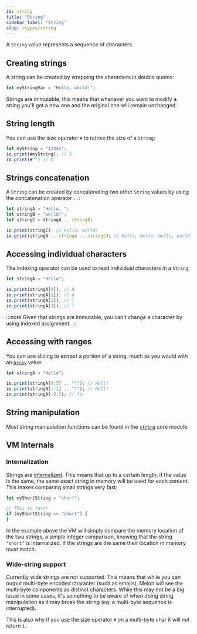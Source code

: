 ```yaml
---
id: string
title: "String"
sidebar_label: "String"
slug: /types/string
---
```


A `String` value represents a sequence of characters.

## Creating strings

A string can be created by wrapping the characters in double quotes:

```js
let myStringVar = "Hello, world!";
```

Strings are immutable, this means that whenever you want to modify a string you'll get a new one and the original one will remain unchanged.

## String length

You can use the size operator `#` to retrive the size of a `String`:

```js
let myString = "12345";
io.print(#myString); // 5
io.print(#"") // 0
```

## Strings concatenation

A `String` can be created by concatenating two other `String` values by using the concatenation operator `..`:

```js
let stringA = "Hello, ";
let stringB = "world!";
let stringC = stringA .. stringB;

io.print(stringC); // Hello, world!
io.print(stringA .. stringA .. stringC); // Hello, Hello, Hello, world!
```

## Accessing individual characters

The indexing operator can be used to read individual characters in a `String`:

```js
let stringA = "Hello";

io.print(stringA[0]); // H
io.print(stringA[1]); // e
io.print(stringA[2]); // l
io.print(stringA[3]); // l
```

:::note
Given that strings are immutable, you can't change a character by using indexed assignment.
:::

##  Accessing with ranges

You can use slicing to extract a portion of a string, 
much as you would with an [`Array`](array.md) value:

```js
let stringA = "Hello";

io.print(stringA[0:3] .. "!"); // Hell!
io.print(stringA[:-1] .. "!"); // Hell!
io.print(stringA[-2:]); // lo
```

## String manipulation

Most string manipulation functions can be found in the [`string`](string_module.md) core module.

## VM Internals

### Internalization

Strings are [internalized](https://en.wikipedia.org/wiki/String_interning). This means that up to a certain length, if the value is the same, the same exact string in memory will be used for each content. This makes comparing small strings very fast:

```js
let myShortString = "short";

// This is fast!
if (myShortString == "short") {
}
```

In the example above the VM will simply compare the memory location of the two strings, a simple integer comparison, knowing that the string `"short"` is internalized. If the strings are the same their location in memory must match.

### Wide-string support

Currently wide strings are not supported. This means that while you can output multi-byte encoded character (such as emojis), Melon will see the multi-byte components as distinct characters.
While this may not be a big issue in some cases, it's something to be aware of when doing string manipulation as it may break the string (eg: a multi-byte sequence is interrupted).

This is also why if you use the size operator `#` on a multi-byte char it will not return `1`.